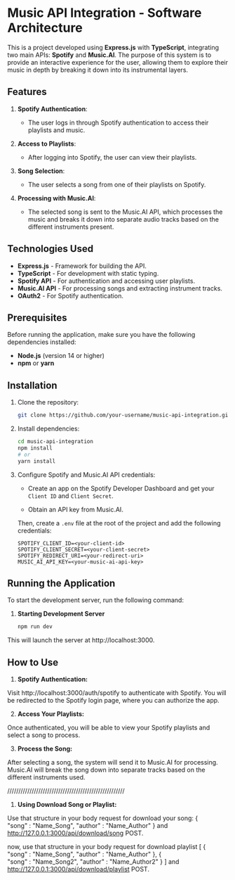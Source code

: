 # Music API Integration - Software Architecture

This is a project developed using **Express.js** with **TypeScript**, integrating two main APIs: **Spotify** and **Music.AI**. The purpose of this system is to provide an interactive experience for the user, allowing them to explore their music in depth by breaking it down into its instrumental layers.

## Features

1. **Spotify Authentication**:
   - The user logs in through Spotify authentication to access their playlists and music.
   
2. **Access to Playlists**:
   - After logging into Spotify, the user can view their playlists.
   
3. **Song Selection**:
   - The user selects a song from one of their playlists on Spotify.
   
4. **Processing with Music.AI**:
   - The selected song is sent to the Music.AI API, which processes the music and breaks it down into separate audio tracks based on the different instruments present.

## Technologies Used

- **Express.js** - Framework for building the API.
- **TypeScript** - For development with static typing.
- **Spotify API** - For authentication and accessing user playlists.
- **Music.AI API** - For processing songs and extracting instrument tracks.
- **OAuth2** - For Spotify authentication.

## Prerequisites

Before running the application, make sure you have the following dependencies installed:

- **Node.js** (version 14 or higher)
- **npm** or **yarn**

## Installation

1. Clone the repository:
   ```bash
   git clone https://github.com/your-username/music-api-integration.git
2. Install dependencies:

   ```bash
   cd music-api-integration
   npm install
   # or
   yarn install
3. Configure Spotify and Music.AI API credentials:
   
   - Create an app on the Spotify Developer Dashboard and get your ```Client ID``` and ```Client Secret```.

   - Obtain an API key from Music.AI.

   Then, create a ```.env``` file at the root of the project and add the following credentials:

   ```env
   SPOTIFY_CLIENT_ID=<your-client-id>
   SPOTIFY_CLIENT_SECRET=<your-client-secret>
   SPOTIFY_REDIRECT_URI=<your-redirect-uri>
   MUSIC_AI_API_KEY=<your-music-ai-api-key>

## Running the Application
To start the development server, run the following command:

1. **Starting Development Server**
   ```bash
   npm run dev
This will launch the server at http://localhost:3000.

## How to Use
1. **Spotify Authentication:**

Visit http://localhost:3000/auth/spotify to authenticate with Spotify. You will be redirected to the Spotify login page, where you can authorize the app.

2. **Access Your Playlists:**

Once authenticated, you will be able to view your Spotify playlists and select a song to process.

3. **Process the Song:**

After selecting a song, the system will send it to Music.AI for processing. Music.AI will break the song down into separate tracks based on the different instruments used.

/////////////////////////////////////////////////////

1. **Using Download Song or Playlist:**

Use that structure in your body request for download your song:
{   
  "song" : "Name_Song",
  "author" : "Name_Author"
}
and http://127.0.0.1:3000/api/download/song POST.

now, use that structure in your body request for download playlist
[
  {   
   "song" : "Name_Song",
   "author" : "Name_Author"
  },
  {   
   "song" : "Name_Song2",
   "author" : "Name_Author2"
  }
]
and http://127.0.0.1:3000/api/download/playlist POST. 